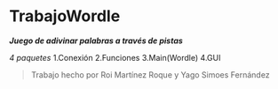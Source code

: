 # TrabajoWordle
***Juego de adivinar palabras a través de pistas***



*4 paquetes*
1.Conexión
2.Funciones
3.Main(Wordle)
4.GUI
>Trabajo hecho por Roi Martínez Roque y Yago Simoes Fernández
